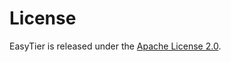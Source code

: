 # License
 
EasyTier is released under the [Apache License 2.0](https://github.com/KKRainbow/EasyTier/blob/main/LICENSE).
